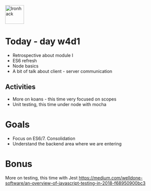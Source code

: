 <img src="https://raw.githubusercontent.com/webmad1019-1/w1d3-advanced-selectors-positioning-full-layout/master/img/ironhack.svg?sanitize=true" alt="Ironhack" width="60"/>

# Today - day w4d1

- Retrospective about module I
- ES6 refresh
- Node basics
- A bit of talk about client - server communication

## Activities

- More on koans - this time very focused on scopes
- Unit testing, this time under node with mocha

# Goals

- Focus on ES6/7. Consolidation
- Understand the backend area where we are entering

# Bonus

More on testing, this time with Jest
https://medium.com/welldone-software/an-overview-of-javascript-testing-in-2018-f68950900bc3
